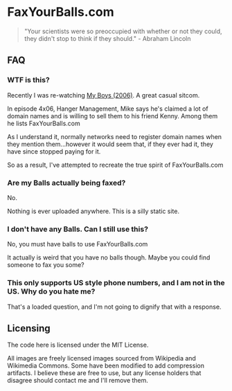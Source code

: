 # FaxYourBalls.com

> "Your scientists were so preoccupied with whether or not they could, they didn't stop to think if they should." - Abraham Lincoln

## FAQ

### WTF is this?

Recently I was re-watching [My Boys (2006)](https://www.themoviedb.org/tv/3965-my-boys). A great casual sitcom.

In episode 4x06, Hanger Management, Mike says he's claimed a lot of domain names and is willing to sell them to his friend Kenny. Among them he lists FaxYourBalls.com

As I understand it, normally networks need to register domain names when they mention them...however it would seem that, if they ever had it, they have since stopped paying for it.

So as a result, I've attempted to recreate the true spirit of FaxYourBalls.com

### Are my Balls actually being faxed?

No.

Nothing is ever uploaded anywhere.
This is a silly static site.

### I don't have any Balls. Can I still use this?

No, you must have balls to use FaxYourBalls.com

It actually is weird that you have no balls though.
Maybe you could find someone to fax you some?

### This only supports US style phone numbers, and I am not in the US. Why do you hate me?

That's a loaded question, and I'm not going to dignify that with a response.

## Licensing

The code here is licensed under the MIT License.

All images are freely licensed images sourced from Wikipedia and Wikimedia Commons.
Some have been modified to add compression artifacts.
I believe these are free to use, but any license holders that disagree should contact me and I'll remove them.
